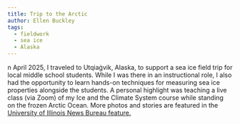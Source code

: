 ```yaml
---
title: Trip to the Arctic
author: Ellen Buckley
tags:
  - fieldwork
  - sea ice
  - Alaska
---
```


n April 2025, I traveled to Utqiaġvik, Alaska, to support a sea ice field trip for local middle school students. While I was there in an instructional role, I also had the opportunity to learn hands-on techniques for measuring sea ice properties alongside the students. A personal highlight was teaching a live class (via Zoom) of my Ice and the Climate System course while standing on the frozen Arctic Ocean. More photos and stories are featured in the [University of Illinois News Bureau feature.](https://news.illinois.edu/teaching-about-sea-ice-while-standing-on-it/?utm_source=newsbureau&utm_medium=email)


